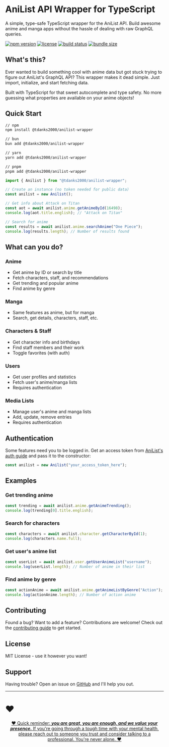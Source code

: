 # AniList API Wrapper for TypeScript

A simple, type-safe TypeScript wrapper for the AniList API. Build awesome anime and manga apps without the hassle of dealing with raw GraphQL queries.

[![npm version](https://img.shields.io/npm/v/@tdanks2000/anilist-wrapper)](https://www.npmjs.com/package/@tdanks2000/anilist-wrapper)
[![license](https://img.shields.io/npm/l/@tdanks2000/anilist-wrapper)](https://github.com/tdanks2000/anilist-wrapper/blob/master/LICENSE)
[![build status](https://github.com/tdanks2000/anilist-wrapper/actions/workflows/ci.yml/badge.svg)](https://github.com/tdanks2000/anilist-wrapper/actions/workflows/ci.yml)
[![bundle size](https://img.shields.io/bundlephobia/minzip/@tdanks2000/anilist-wrapper)](https://bundlephobia.com/package/@tdanks2000/anilist-wrapper)

## What's this?

Ever wanted to build something cool with anime data but got stuck trying to figure out AniList's GraphQL API? This wrapper makes it dead simple. Just import, initialize, and start fetching data.

Built with TypeScript for that sweet autocomplete and type safety. No more guessing what properties are available on your anime objects!

## Quick Start

```bash
// npm
npm install @tdanks2000/anilist-wrapper

// bun
bun add @tdanks2000/anilist-wrapper

// yarn
yarn add @tdanks2000/anilist-wrapper

// pnpm
pnpm add @tdanks2000/anilist-wrapper
```

```typescript
import { Anilist } from "@tdanks2000/anilist-wrapper";

// Create an instance (no token needed for public data)
const anilist = new Anilist();

// Get info about Attack on Titan
const aot = await anilist.anime.getAnimeById(16498);
console.log(aot.title.english); // "Attack on Titan"

// Search for anime
const results = await anilist.anime.searchAnime("One Piece");
console.log(results.length); // Number of results found
```

## What can you do?

### Anime
- Get anime by ID or search by title
- Fetch characters, staff, and recommendations
- Get trending and popular anime
- Find anime by genre

### Manga
- Same features as anime, but for manga
- Search, get details, characters, staff, etc.

### Characters & Staff
- Get character info and birthdays
- Find staff members and their work
- Toggle favorites (with auth)

### Users
- Get user profiles and statistics
- Fetch user's anime/manga lists
- Requires authentication

### Media Lists
- Manage user's anime and manga lists
- Add, update, remove entries
- Requires authentication

## Authentication

Some features need you to be logged in. Get an access token from [AniList's auth guide](https://docs.anilist.co/guide/auth/) and pass it to the constructor:

```typescript
const anilist = new Anilist("your_access_token_here");
```

## Examples

### Get trending anime
```typescript
const trending = await anilist.anime.getAnimeTrending();
console.log(trending[0].title.english);
```

### Search for characters
```typescript
const characters = await anilist.character.getCharacterById(1);
console.log(characters.name.full);
```

### Get user's anime list
```typescript
const userList = await anilist.user.getUserAnimeList("username");
console.log(userList.length); // Number of anime in their list
```

### Find anime by genre
```typescript
const actionAnime = await anilist.anime.getAnimeListByGenre("Action");
console.log(actionAnime.length); // Number of action anime
```

## Contributing

Found a bug? Want to add a feature? Contributions are welcome! Check out the [contributing guide](CONTRIBUTING.md) to get started.

## License

MIT License - use it however you want!

## Support

Having trouble? Open an issue on [GitHub](https://github.com/tdanks2000/anilist-wrapper/issues) and I'll help you out.

---

# ❤️

<p align="center">
<a target="_blank" href="https://tdanks.com/mental-health/quote">
❤️ Quick reminder: <strong><i>you are great, you are enough, and we value your presence.</i></strong> If you're going through a tough time with your mental health, please reach out to someone you trust and consider talking to a professional. You're never alone. ❤️
</a>
</p>
